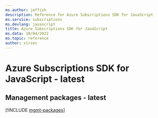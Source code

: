 ```yaml
---
ms.author: jeffish
description: Reference for Azure Subscriptions SDK for JavaScript
ms.service: subscriptions
ms.devlang: javascript
title: Azure Subscriptions SDK for JavaScript
ms.data: 10/04/2022
ms.topic: reference
author: xirzec
---
```

# Azure Subscriptions SDK for JavaScript - latest

## Management packages - latest
[!INCLUDE [mgmt-packages](subscriptions-mgmt-index.md)]